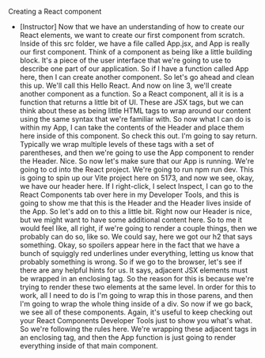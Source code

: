 Creating a React component
- [Instructor] Now that we have an understanding of how to create our React elements, we want to create our first component from scratch. Inside of this src folder, we have a file called App.jsx, and App is really our first component. Think of a component as being like a little building block. It's a piece of the user interface that we're going to use to describe one part of our application. So if I have a function called App here, then I can create another component. So let's go ahead and clean this up. We'll call this Hello React. And now on line 3, we'll create another component as a function. So a React component, all it is is a function that returns a little bit of UI. These are JSX tags, but we can think about these as being little HTML tags to wrap around our content using the same syntax that we're familiar with. So now what I can do is within my App, I can take the contents of the Header and place them here inside of this component. So check this out. I'm going to say return. Typically we wrap multiple levels of these tags with a set of parentheses, and then we're going to use the App component to render the Header. Nice. So now let's make sure that our App is running. We're going to cd into the React project. We're going to run npm run dev. This is going to spin up our Vite project here on 5173, and now we see, okay, we have our header here. If I right-click, I select Inspect, I can go to the React Components tab over here in my Developer Tools, and this is going to show me that this is the Header and the Header lives inside of the App. So let's add on to this a little bit. Right now our Header is nice, but we might want to have some additional content here. So to me it would feel like, all right, if we're going to render a couple things, then we probably can do so, like so. We could say, here we got our h2 that says something. Okay, so spoilers appear here in the fact that we have a bunch of squiggly red underlines under everything, letting us know that probably something is wrong. So if we go to the browser, let's see if there are any helpful hints for us. It says, adjacent JSX elements must be wrapped in an enclosing tag. So the reason for this is because we're trying to render these two elements at the same level. In order for this to work, all I need to do is I'm going to wrap this in those parens, and then I'm going to wrap the whole thing inside of a div. So now if we go back, we see all of these components. Again, it's useful to keep checking out your React Components Developer Tools just to show you what's what. So we're following the rules here. We're wrapping these adjacent tags in an enclosing tag, and then the App function is just going to render everything inside of that main component.